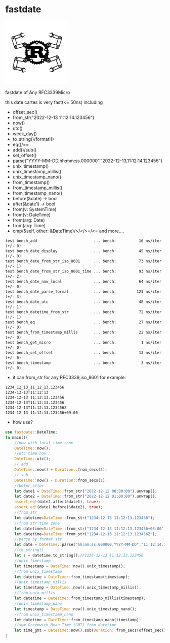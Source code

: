 # fastdate

<img style="width: 200px;height: 200px;" width="200" height="200" src="https://github.com/rbatis/rbatis/blob/master/logo.png?raw=true" />

fastdate of Any RFC3339Micro

this date cartes is very fast(<= 50ns) including 
* offset_sec()
* from_str("2022-12-13 11:12:14.123456")
* now()
* utc()
* week_day()
* to_string()/format!()
* eq()/==
* add()/sub()
* set_offset()
* parse("YYYY-MM-DD,hh:mm:ss.000000","2022-12-13,11:12:14.123456")
* unix_timestamp()
* unix_timestamp_millis()
* unix_timestamp_nano()
* from_timestamp()
* from_timestamp_millis()
* from_timestamp_nano()
* before(&date) -> bool
* after(&date1) -> bool
* from(v: SystemTime)
* from(v: DateTime)
* from(arg: Date)
* from(arg: Time)
* cmp(&self, other: &DateTime)/>/</>=/<= and more....

```log
test bench_add                         ... bench:          16 ns/iter (+/- 0)
test bench_date_display                ... bench:          45 ns/iter (+/- 0)
test bench_date_from_str_iso_8601      ... bench:          73 ns/iter (+/- 1)
test bench_date_from_str_iso_8601_time ... bench:          93 ns/iter (+/- 2)
test bench_date_now_local              ... bench:          64 ns/iter (+/- 0)
test bench_date_parse_format           ... bench:         123 ns/iter (+/- 3)
test bench_date_utc                    ... bench:          48 ns/iter (+/- 1)
test bench_datetime_from_str           ... bench:          72 ns/iter (+/- 1)
test bench_eq                          ... bench:          27 ns/iter (+/- 0)
test bench_from_timestamp_millis       ... bench:          22 ns/iter (+/- 0)
test bench_get_micro                   ... bench:           1 ns/iter (+/- 0)
test bench_set_offset                  ... bench:          13 ns/iter (+/- 0)
test bench_timestamp                   ... bench:           3 ns/iter (+/- 0)
```

* it can from_str for any RFC3339,iso_8601
for example:
```log
1234_12_13_11_12_13.123456
1234-12-13T11:12:13
1234-12-13 11:12:13.123456
1234-12-13T11:12:13.123456
1234-12-13T11:12:13.123456Z
1234-12-13 11:12:13.123456+09:00
```

* how use?
```rust
use fastdate::DateTime;
fn main(){
    //now with local time zone
    DateTime::now();
    //utc time now
    DateTime::utc();
    // add
    DateTime::now() + Duration::from_secs(1);
    // sub
    DateTime::now() - Duration::from_secs(1);
    //befor,after
    let date1 = DateTime::from_str("2022-12-12 00:00:00").unwrap();
    let date2 = DateTime::from_str("2022-12-12 01:00:00").unwrap();
    assert_eq!(date2.after(&date1), true);
    assert_eq!(date1.before(&date2), true);
    //from str
    let datetime=DateTime::from_str("1234-12-13 11:12:13.123456");
    //from str time zone
    let datetime=DateTime::from_str("1234-12-13 11:12:13.123456+08:00");
    let datetime=DateTime::from_str("1234-12-13 11:12:13.123456Z");
    //parse by format str
    let date = DateTime::parse("hh:mm:ss.000000,YYYY-MM-DD","11:12:14.123456,2022-12-13").unwrap();
    //to_string()
    let s = datetime.to_string();//1234-12-13 11:12:13.123456
    //unix_timestamp
    let timestamp = DateTime::now().unix_timestamp();
    //from unix_timestamp
    let datetime = DateTime::from_timestamp(timestamp);
    //unix_timestamp_millis
    let timestamp = DateTime::now().unix_timestamp_millis();
    //from unix millis
    let datetime = DateTime::from_timestamp_millis(timestamp);
    //unix_timestamp_nano
    let timestamp = DateTime::now().unix_timestamp_nano();
    //from unix_timestamp_nano
    let datetime = DateTime::from_timestamp_nano(timestamp);
    //sum Greenwich Mean Time (GMT) from datetime
    let time_gmt = DateTime::now().sub(Duration::from_secs(offset_sec() as u64));
}
```
